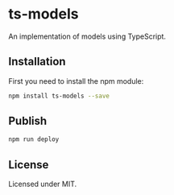 # ts-models

An implementation of models using TypeScript.

## Installation

First you need to install the npm module:
```sh
npm install ts-models --save
```

## Publish

```sh
npm run deploy
```

## License

Licensed under MIT.